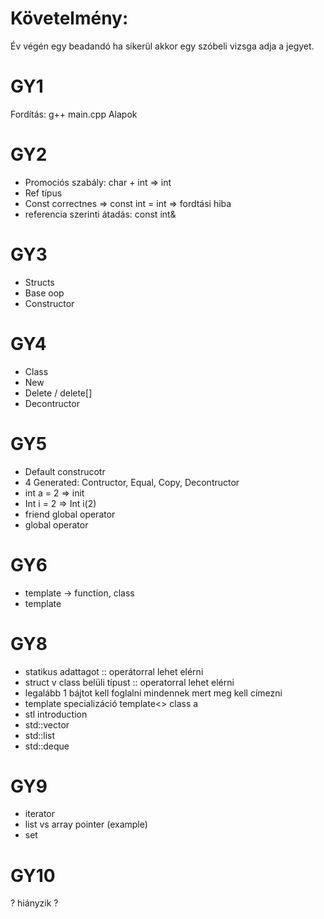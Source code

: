 # Követelmény:
Év végén egy beadandó ha sikerül akkor egy szóbeli vizsga adja a jegyet.

# GY1
Fordítás: g++ main.cpp
Alapok

# GY2
- Promociós szabály: char + int => int
- Ref típus
- Const correctnes => const int = int => fordtási hiba
- referencia szerinti átadás: const int&

# GY3
- Structs
- Base oop
- Constructor

# GY4
- Class
- New
- Delete / delete[]
- Decontructor

# GY5
- Default construcotr
- 4 Generated: Contructor, Equal, Copy, Decontructor
- int a = 2 => init
- Int i = 2 => Int i(2)
- friend global operator
- global operator

# GY6
- template -> function, class
- template<int i>

# GY8
- statikus adattagot :: operátorral lehet elérni
- struct v class belüli típust :: operatorral lehet elérni  
- legalább 1 bájtot kell foglalni mindennek mert meg kell címezni
- template specializáció template<> class a<int>
- stl introduction
- std::vector
- std::list
- std::deque

# GY9
- iterator
- list vs array pointer (example)
- set

# GY10
? hiányzik ?